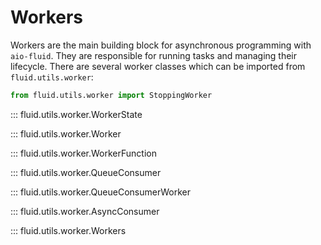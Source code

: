 # Workers

Workers are the main building block for asynchronous programming with `aio-fluid`. They are responsible for running tasks and managing their lifecycle.
There are several worker classes which can be imported from `fluid.utils.worker`:

```python
from fluid.utils.worker import StoppingWorker
```

::: fluid.utils.worker.WorkerState

::: fluid.utils.worker.Worker

::: fluid.utils.worker.WorkerFunction

::: fluid.utils.worker.QueueConsumer

::: fluid.utils.worker.QueueConsumerWorker

::: fluid.utils.worker.AsyncConsumer

::: fluid.utils.worker.Workers
